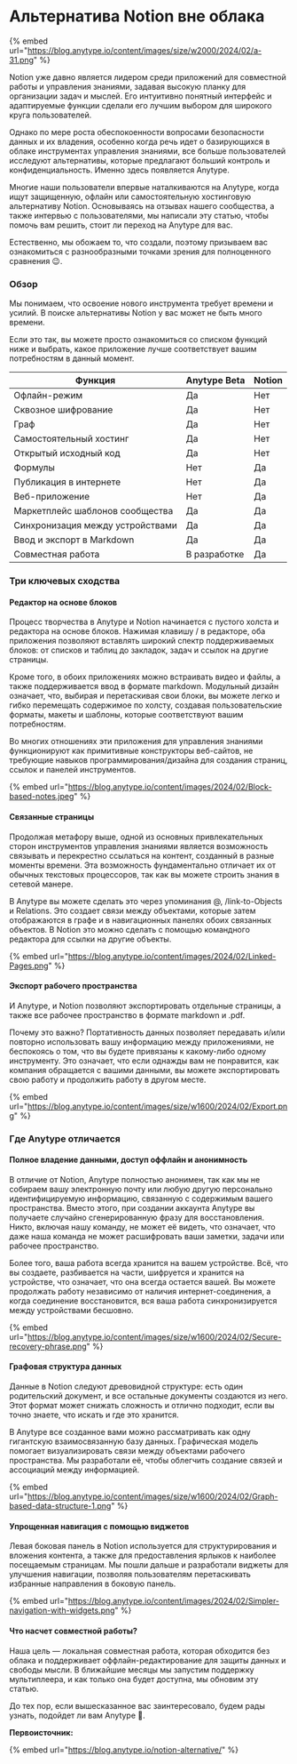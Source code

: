 # Альтернатива Notion вне облака

{% embed url="https://blog.anytype.io/content/images/size/w2000/2024/02/a-31.png" %}

Notion уже давно является лидером среди приложений для совместной работы и управления знаниями, задавая высокую планку для организации задач и мыслей. Его интуитивно понятный интерфейс и адаптируемые функции сделали его лучшим выбором для широкого круга пользователей.

Однако по мере роста обеспокоенности вопросами безопасности данных и их владения, особенно когда речь идет о базирующихся в облаке инструментах управления знаниями, все больше пользователей исследуют альтернативы, которые предлагают больший контроль и конфиденциальность. Именно здесь появляется Anytype.

Многие наши пользователи впервые наталкиваются на Anytype, когда ищут защищенную, офлайн или самостоятельную хостинговую альтернативу Notion. Основываясь на отзывах нашего сообщества, а также интервью с пользователями, мы написали эту статью, чтобы помочь вам решить, стоит ли переход на Anytype для вас.

Естественно, мы обожаем то, что создали, поэтому призываем вас ознакомиться с разнообразными точками зрения для полноценного сравнения 😉.

### **Обзор**

Мы понимаем, что освоение нового инструмента требует времени и усилий. В поиске альтернативы Notion у вас может не быть много времени.

Если это так, вы можете просто ознакомиться со списком функций ниже и выбрать, какое приложение лучше соответствует вашим потребностям в данный момент.

| **Функция**                      | **Anytype Beta** | **Notion** |
| -------------------------------- | ---------------- | ---------- |
| Офлайн-режим                     | Да               | Нет        |
| Сквозное шифрование              | Да               | Нет        |
| Граф                             | Да               | Нет        |
| Самостоятельный хостинг          | Да               | Нет        |
| Открытый исходный код            | Да               | Нет        |
| Формулы                          | Нет              | Да         |
| Публикация в интернете           | Нет              | Да         |
| Веб-приложение                   | Нет              | Да         |
| Маркетплейс шаблонов сообщества  | Да               | Да         |
| Синхронизация между устройствами | Да               | Да         |
| Ввод и экспорт в Markdown        | Да               | Да         |
| Совместная работа                | В разработке     | Да         |

### **Три ключевых сходства**

#### **Редактор на основе блоков**

Процесс творчества в Anytype и Notion начинается с пустого холста и редактора на основе блоков. Нажимая клавишу / в редакторе, оба приложения позволяют вставлять широкий спектр поддерживаемых блоков: от списков и таблиц до закладок, задач и ссылок на другие страницы.

Кроме того, в обоих приложениях можно встраивать видео и файлы, а также поддерживается ввод в формате markdown. Модульный дизайн означает, что, выбирая и перетаскивая свои блоки, вы можете легко и гибко перемещать содержимое по холсту, создавая пользовательские форматы, макеты и шаблоны, которые соответствуют вашим потребностям.

Во многих отношениях эти приложения для управления знаниями функционируют как примитивные конструкторы веб-сайтов, не требующие навыков программирования/дизайна для создания страниц, ссылок и панелей инструментов.

{% embed url="https://blog.anytype.io/content/images/2024/02/Block-based-notes.jpeg" %}

#### **Связанные страницы**

Продолжая метафору выше, одной из основных привлекательных сторон инструментов управления знаниями является возможность связывать и перекрестно ссылаться на контент, созданный в разные моменты времени. Эта возможность фундаментально отличает их от обычных текстовых процессоров, так как вы можете строить знания в сетевой манере.

В Anytype вы можете сделать это через упоминания @, /link-to-Objects и Relations. Это создает связи между объектами, которые затем отображаются в графе и в навигационных панелях обоих связанных объектов. В Notion это можно сделать с помощью командного редактора для ссылки на другие объекты.

{% embed url="https://blog.anytype.io/content/images/2024/02/Linked-Pages.png" %}

#### **Экспорт рабочего пространства**

И Anytype, и Notion позволяют экспортировать отдельные страницы, а также все рабочее пространство в формате markdown и .pdf.

Почему это важно? Портативность данных позволяет передавать и/или повторно использовать вашу информацию между приложениями, не беспокоясь о том, что вы будете привязаны к какому-либо одному инструменту. Это означает, что если однажды вам не понравится, как компания обращается с вашими данными, вы можете экспортировать свою работу и продолжить работу в другом месте.

{% embed url="https://blog.anytype.io/content/images/size/w1600/2024/02/Export.png" %}

### **Где Anytype отличается**

#### **Полное владение данными, доступ оффлайн и анонимность**

В отличие от Notion, Anytype полностью анонимен, так как мы не собираем вашу электронную почту или любую другую персонально идентифицируемую информацию, связанную с содержимым вашего пространства. Вместо этого, при создании аккаунта Anytype вы получаете случайно сгенерированную фразу для восстановления. Никто, включая нашу команду, не может её видеть, что означает, что даже наша команда не может расшифровать ваши заметки, задачи или рабочее пространство.

Более того, ваша работа всегда хранится на вашем устройстве. Всё, что вы создаете, разбивается на части, шифруется и хранится на устройстве, что означает, что она всегда остается вашей. Вы можете продолжать работу независимо от наличия интернет-соединения, а когда соединение восстановится, вся ваша работа синхронизируется между устройствами бесшовно.

{% embed url="https://blog.anytype.io/content/images/size/w1600/2024/02/Secure-recovery-phrase.png" %}

#### **Графовая структура данных**

Данные в Notion следуют древовидной структуре: есть один родительский документ, и все остальные документы создаются из него. Этот формат может снижать сложность и отлично подходит, если вы точно знаете, что искать и где это хранится.

В Anytype все созданное вами можно рассматривать как одну гигантскую взаимосвязанную базу данных. Графическая модель помогает визуализировать связи между объектами рабочего пространства. Мы разработали её, чтобы облегчить создание связей и ассоциаций между информацией.

{% embed url="https://blog.anytype.io/content/images/size/w1600/2024/02/Graph-based-data-structure-1.png" %}

#### **Упрощенная навигация с помощью виджетов**

Левая боковая панель в Notion используется для структурирования и вложения контента, а также для предоставления ярлыков к наиболее посещаемым страницам. Мы пошли дальше и разработали виджеты для улучшения навигации, позволяя пользователям перетаскивать избранные направления в боковую панель.

{% embed url="https://blog.anytype.io/content/images/2024/02/Simpler-navigation-with-widgets.png" %}

#### **Что насчет совместной работы?**

Наша цель — локальная совместная работа, которая обходится без облака и поддерживает оффлайн-редактирование для защиты данных и свободы мысли. В ближайшие месяцы мы запустим поддержку мультиплеера, и как только она будет доступна, мы обновим эту статью.

До тех пор, если вышесказанное вас заинтересовало, будем рады узнать, подойдет ли вам Anytype 🖤.

**Первоисточник:**

{% embed url="https://blog.anytype.io/notion-alternative/" %}
